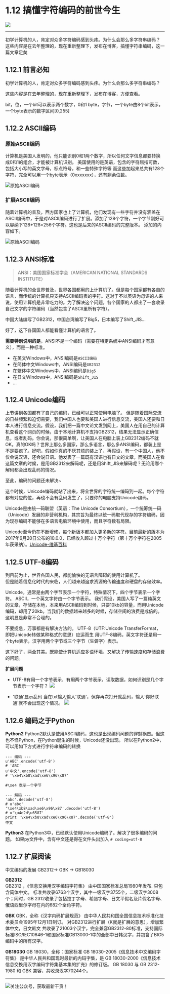 # 1.12 搞懂字符编码的前世今生

![](http://image.iswbm.com/20200602135014.png)

---

初学计算机的人，肯定对众多字符编码感到头疼。为什么会那么多字符串编码？  这些内容是在去年整理的，现在重新整理下，发布在博客，搞懂字符串编码，这一篇文章足矣

## 1.12.1 前言必知

初学计算机的人，肯定对众多字符编码感到头疼。为什么会那么多字符串编码？

这些内容是在去年整理的，现在重新整理下，发布在博客，方便查看。

bit，位，一个bit可以表示两个数字，0和1
byte，字节，一个byte由8个bit表示，一个byte表示的数字区间[0,255]

## 1.12.2 ASCII编码

### 原始ASCII编码

计算机是美国人发明的，他只能识别0和1两个数字，所以任何文字信息都要转换成0和1的组合，才能被计算机识别。
美国使用的是英语，包含的字符屈指可数，包括大小写的英文字母，标点符号，和一些特殊字符等
而这些加起来总共有128个字符，完全可以用一个byte表示（0xxxxxxx），还有剩余位数。

![原始ASCII编码](https://ooo.0o0.ooo/2017/08/02/59815b952b3bf.jpg)

### 扩展ASCII编码
随着计算机的普及，西方国家也上了计算机，他们发现有一些字符并没有涵盖在ASCII编码中，于是对ASCII编码进行了扩展。添加了128个字符，一个字节刚好可以容纳下128+128=256个字符。这也是后来的ASCII编码的完整版本。
添加的内容如下。

![原始ASCII编码](https://ooo.0o0.ooo/2017/08/02/59815bd96dd8a.gif)

## 1.12.3 ANSI标准
>ANSI：美国国家标准学会（AMERICAN NATIONAL STANDARDS INSTITUTE）  

随着计算机的全世界普及，世界各国都用的上计算机了。但是每个国家都有各自的语言，而传统的计算机只支持ASCII编码表的字符。这对于不以英语为母语的人来说，使用计算机是非常吃力的。为了解决这个问题，各个国家的人都出了一套收录自己文字的字符编码（当然包含了ASCII里所有字符）。

中国大陆编写了GB2312，中国台湾编写了Big5，日本编写了Shift_JIS...

好了，这下各国国人都能看懂计算机的语言了。

**需要特别说明的是**，ANSI不是一个编码（需要在特定系统中ANSI编码才有意义），而是一种标准。  

* 在英文Windows中，ANSI编码是`ASCII编码`
* 在简体中文Windows中，ANSI编码是`GB2312`
* 在繁体中文Windows中，ANSI编码是`Big5`
* 在日文Windows中，ANSI编码是`Shift_JIS`
* ...

## 1.12.4 Unicode编码

上节讲到各国都有了自己的编码，已经可以正常使用电脑了。
但是随着国际交流的日益频繁和迫切需要，我们中国人也要和美国人进行信息交流，美国人还要和日本人进行信息交流。假设，我们把一篇中文论文发到网上，美国人在用自己的计算机查看这个网页的时候，由于本地计算机不支持GB2312，结果无法显示正确信息，或者乱码。你会说，那很简单啊，让美国人在电脑上装上GB2312编码不就OK。真的OK吗？世界上那么多国家，那么多语言，那么多ANSI编码，都装上是不是要疯了。好吧，假如你真的不厌其烦的装上了，再假设，有一个中国人，他不仅会说汉语，还会说日语。他发表了一篇既有汉语也有日文的文章，而美国人在看这篇文章的时候，是用GB2312来解码呢，还是用Shift_JIS来解码呢？无论用哪个解码都会出现乱码的情况。

至此，编码的问题还未解决~

这个时候，Unicode编码就站了出来，将全世界的字符统一编码到一起。每个字符都有对应的位，再也不会有乱码发生了，只要你的电脑支持Unicode编码。

Unicode是由统一码联盟（英语：The Unicode Consortium），一个统筹统一码（Unicode）发展的非营利机构，其宗旨为最终以统一码取代现存的字符编码，因为现存编码不能够在多语言电脑环境中使用，而且字符数有局限。

Unicode至今仍在不断增修，每个新版本都加入更多新的字符。目前最新的版本为2017年6月20日公布的10.0.0，已经收入超过十万个字符（第十万个字符在2005年获采纳）。[Unicode-维基百科](https://zh.wikipedia.org/wiki/Unicode)

## 1.12.5 UTF-8编码

到目前为止，世界各国人民，都能愉快的无语言障碍的使用计算机了。  
但是随着信息化时代的来临，人们越来越追求资源的传输速度和硬盘的存储效率。

Unicode，通常是由两个字节表示一个字符，特殊情况下，四个字节表示一个字符。
ASCII，一个英文字符由一个字节表示。
我们假设，美国人写了一篇纯英文的文章，存储在本地，本来用ASCII编码到时候，只要10kb的容量，而用Unicode编码，却用了20kb。当我们的数据越来越多的时候，存储空间的浪费是成倍的。这明显是非常不合理的。

不要捉急，万事都是有解决方法的。
UTF-8（UTF:Unicode TransferFormat，即把Unicode转做某种格式的意思）应运而生
用UTF-8编码，英文字符还是用一个byte表示，汉字用两个字节或三个字节（生僻字）表示。  

这下好了，两全其美。既能使计算机适应多语环境，又解决了传输速度和存储浪费的问题。

**扩展问题**

* UTF-8有用一个字节表示，有用两个字节表示，读取数据，如何识别是几个字节表示一个字符？
  ![](https://i.loli.net/2017/08/02/598168fe2b016.png)

* '联通'显示乱码
  当在txt输入输入'联通'，保存再次打开就乱码，输入'你好联通'就不会出现这个情况。
  ![](https://i.loli.net/2017/08/02/59816d652aeb9.png)

## 1.12.6 编码之于Python

**Python2**
Python2默认是使用ASCII编码，这也是出现编码问题的罪魁祸首。但这也不怪Python，在Python诞生的时候，Unicode还没出现。
所以在Python2中，可以用如下方式进行字符串编码的转换

```
--- 编码 ---
u'ABC'.encode('utf-8')
# 'ABC'
u'中文'.encode('utf-8')
# '\xe4\xb8\xad\xe6\x96\x87'

#\xe4 表示一个字节

--- 解码 ---
'abc'.decode('utf-8')
# u'abc'
'\xe4\xb8\xad\xe6\x96\x87'.decode('utf-8')
# u'\u4e2d\u6587'
print '\xe4\xb8\xad\xe6\x96\x87'.decode('utf-8')
中文
```

**Python3**
在Python3中，已经默认使用Unicode编码了。解决了很多编码的问题。
如果py文件中，含有中文还是得在文件头出加入 `# coding=utf-8`

## 1.12.7 扩展阅读

中文编码的发展
GB2312-> GBK -> GB18030

**GB2312**  
GB2312 ，《信息交换用汉字编码字符集》
由中国国家标准总局1980年发布. 只包含简体中文。 
标准共收录6763个汉字，其中一级汉字3755个，二级汉字3008个；同时，GB 2312收录了包括拉丁字母、希腊字母、日文平假名及片假名字母、俄语西里尔字母在内的682个全角字符。

**GBK**
GBK，全称《汉字内码扩展规范》
由中华人民共和国全国信息技术标准化技术委员会1995年12月1日制订。
对GB2312进行扩展（K就是扩展的意思），增加繁体中文，日文韩文
共收录了21003个汉字，完全兼容GB2312-80标准，支持国际标准ISO/IEC10646-1和国家标准GB13000-1中的全部中日韩汉字，并包含了BIG5编码中的所有汉字。

**GB18030**
GB 18030，全称：国家标准 GB 18030-2005《信息技术中文编码字符集》
是中华人民共和国现时最新的内码字集，是 GB 18030-2000《信息技术信息交换用汉字编码字符集基本集的扩充》的修订版。
GB 18030 与 GB 2312-1980 和 GBK 兼容，共收录汉字70244个。

---

![关注公众号，获取最新干货！](http://image.python-online.cn/image-20200320125724880.png)

